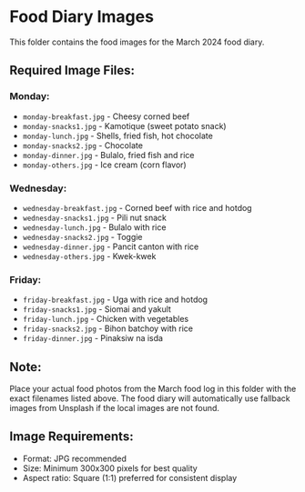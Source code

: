 # Food Diary Images

This folder contains the food images for the March 2024 food diary.

## Required Image Files:

### Monday:
- `monday-breakfast.jpg` - Cheesy corned beef
- `monday-snacks1.jpg` - Kamotique (sweet potato snack)
- `monday-lunch.jpg` - Shells, fried fish, hot chocolate
- `monday-snacks2.jpg` - Chocolate
- `monday-dinner.jpg` - Bulalo, fried fish and rice
- `monday-others.jpg` - Ice cream (corn flavor)

### Wednesday:
- `wednesday-breakfast.jpg` - Corned beef with rice and hotdog
- `wednesday-snacks1.jpg` - Pili nut snack
- `wednesday-lunch.jpg` - Bulalo with rice
- `wednesday-snacks2.jpg` - Toggie
- `wednesday-dinner.jpg` - Pancit canton with rice
- `wednesday-others.jpg` - Kwek-kwek

### Friday:
- `friday-breakfast.jpg` - Uga with rice and hotdog
- `friday-snacks1.jpg` - Siomai and yakult
- `friday-lunch.jpg` - Chicken with vegetables
- `friday-snacks2.jpg` - Bihon batchoy with rice
- `friday-dinner.jpg` - Pinaksiw na isda

## Note:
Place your actual food photos from the March food log in this folder with the exact filenames listed above. The food diary will automatically use fallback images from Unsplash if the local images are not found.

## Image Requirements:
- Format: JPG recommended
- Size: Minimum 300x300 pixels for best quality
- Aspect ratio: Square (1:1) preferred for consistent display
